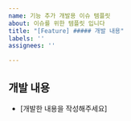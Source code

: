 ```yaml
---
name: 기능 추가 개발용 이슈 템플릿
about: 이슈를 위한 템플릿 입니다
title: "[Feature] ##### 개발 내용"
labels: ''
assignees: ''

---
```


## 개발 내용

- [개발한 내용을 작성해주세요]

